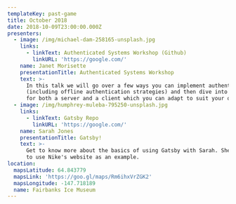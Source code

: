 ```yaml
---
templateKey: past-game
title: October 2018
date: 2018-10-09T23:00:00.000Z
presenters:
  - image: /img/michael-dam-258165-unsplash.jpg
    links:
      - linkText: Authenticated Systems Workshop (Github)
        linkURL: 'https://google.com/'
    name: Janet Morisette
    presentationTitle: Authenticated Systems Workshop
    text: >-
      In this talk we will go over a few ways you can implement authentication
      (including offline authentication strategies) and then dive into some code
      for both a server and a client which you can adapt to suit your own app.
  - image: /img/humphrey-muleba-795250-unsplash.jpg
    links:
      - linkText: Gatsby Repo
        linkURL: 'https://google.com/'
    name: Sarah Jones
    presentationTitle: Gatsby!
    text: >-
      Get to know more about the basics of using Gatsby with Sarah. She is going
      to use Nike's website as an example.
location:
  mapsLatitude: 64.843779
  mapsLink: 'https://goo.gl/maps/Rm6ihxVrZGK2'
  mapsLongitude: -147.718189
  name: Fairbanks Ice Museum
---
```


